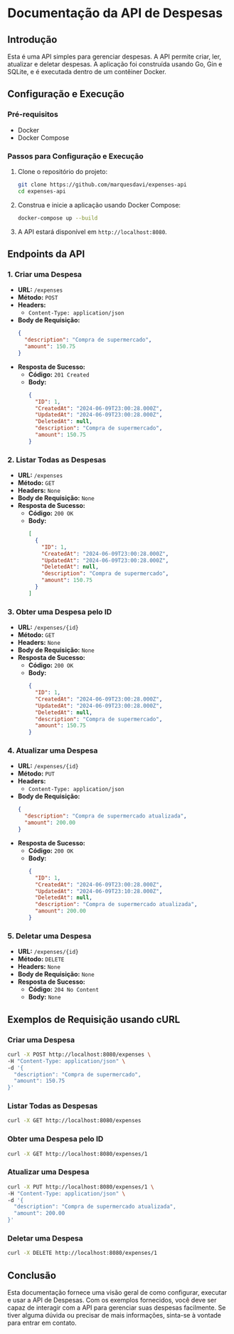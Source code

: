 
# Documentação da API de Despesas

## Introdução

Esta é uma API simples para gerenciar despesas. A API permite criar, ler, atualizar e deletar despesas. A aplicação foi construída usando Go, Gin e SQLite, e é executada dentro de um contêiner Docker.

## Configuração e Execução

### Pré-requisitos

- Docker
- Docker Compose

### Passos para Configuração e Execução

1. Clone o repositório do projeto:
   ```sh
   git clone https://github.com/marquesdavi/expenses-api
   cd expenses-api
   ```

2. Construa e inicie a aplicação usando Docker Compose:
   ```sh
   docker-compose up --build
   ```

3. A API estará disponível em `http://localhost:8080`.

## Endpoints da API

### 1. Criar uma Despesa

- **URL:** `/expenses`
- **Método:** `POST`
- **Headers:**
  - `Content-Type: application/json`
- **Body de Requisição:**
  ```json
  {
    "description": "Compra de supermercado",
    "amount": 150.75
  }
  ```
- **Resposta de Sucesso:**
  - **Código:** `201 Created`
  - **Body:**
    ```json
    {
      "ID": 1,
      "CreatedAt": "2024-06-09T23:00:28.000Z",
      "UpdatedAt": "2024-06-09T23:00:28.000Z",
      "DeletedAt": null,
      "description": "Compra de supermercado",
      "amount": 150.75
    }
    ```

### 2. Listar Todas as Despesas

- **URL:** `/expenses`
- **Método:** `GET`
- **Headers:** `None`
- **Body de Requisição:** `None`
- **Resposta de Sucesso:**
  - **Código:** `200 OK`
  - **Body:**
    ```json
    [
      {
        "ID": 1,
        "CreatedAt": "2024-06-09T23:00:28.000Z",
        "UpdatedAt": "2024-06-09T23:00:28.000Z",
        "DeletedAt": null,
        "description": "Compra de supermercado",
        "amount": 150.75
      }
    ]
    ```

### 3. Obter uma Despesa pelo ID

- **URL:** `/expenses/{id}`
- **Método:** `GET`
- **Headers:** `None`
- **Body de Requisição:** `None`
- **Resposta de Sucesso:**
  - **Código:** `200 OK`
  - **Body:**
    ```json
    {
      "ID": 1,
      "CreatedAt": "2024-06-09T23:00:28.000Z",
      "UpdatedAt": "2024-06-09T23:00:28.000Z",
      "DeletedAt": null,
      "description": "Compra de supermercado",
      "amount": 150.75
    }
    ```

### 4. Atualizar uma Despesa

- **URL:** `/expenses/{id}`
- **Método:** `PUT`
- **Headers:**
  - `Content-Type: application/json`
- **Body de Requisição:**
  ```json
  {
    "description": "Compra de supermercado atualizada",
    "amount": 200.00
  }
  ```
- **Resposta de Sucesso:**
  - **Código:** `200 OK`
  - **Body:**
    ```json
    {
      "ID": 1,
      "CreatedAt": "2024-06-09T23:00:28.000Z",
      "UpdatedAt": "2024-06-09T23:10:28.000Z",
      "DeletedAt": null,
      "description": "Compra de supermercado atualizada",
      "amount": 200.00
    }
    ```

### 5. Deletar uma Despesa

- **URL:** `/expenses/{id}`
- **Método:** `DELETE`
- **Headers:** `None`
- **Body de Requisição:** `None`
- **Resposta de Sucesso:**
  - **Código:** `204 No Content`
  - **Body:** `None`

## Exemplos de Requisição usando cURL

### Criar uma Despesa

```sh
curl -X POST http://localhost:8080/expenses \
-H "Content-Type: application/json" \
-d '{
  "description": "Compra de supermercado",
  "amount": 150.75
}'
```

### Listar Todas as Despesas

```sh
curl -X GET http://localhost:8080/expenses
```

### Obter uma Despesa pelo ID

```sh
curl -X GET http://localhost:8080/expenses/1
```

### Atualizar uma Despesa

```sh
curl -X PUT http://localhost:8080/expenses/1 \
-H "Content-Type: application/json" \
-d '{
  "description": "Compra de supermercado atualizada",
  "amount": 200.00
}'
```

### Deletar uma Despesa

```sh
curl -X DELETE http://localhost:8080/expenses/1
```

## Conclusão

Esta documentação fornece uma visão geral de como configurar, executar e usar a API de Despesas. Com os exemplos fornecidos, você deve ser capaz de interagir com a API para gerenciar suas despesas facilmente. Se tiver alguma dúvida ou precisar de mais informações, sinta-se à vontade para entrar em contato.
